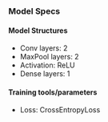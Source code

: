 ### Model Specs

#### Model Structures
- Conv layers: 2
- MaxPool layers: 2
- Activation: ReLU
- Dense layers: 1

#### Training tools/parameters
- Loss: CrossEntropyLoss
